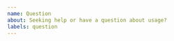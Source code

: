 ```yaml
---
name: Question
about: Seeking help or have a question about usage?
labels: question
---
```


<!-- We can't debug your app for you, but you can ask questions and we will try to answer them.

You can also ask a question in the OpenJs Slack community's #express channel:

* Slack invite form: https://slack-invite.openjsf.org/
* #express-js channel: https://openjs-foundation.slack.com/archives/C02QB1731FH

It is super important that you paste in samples of your code (no screenshots of code, [use markdown](https://docs.github.com/en/get-started/writing-on-github/working-with-advanced-formatting/creating-and-highlighting-code-blocks))!
Without seeing what your code looks like, we won't be able to help you very much.
More is better when it comes to sharing code samples if you're having a problem. -->
